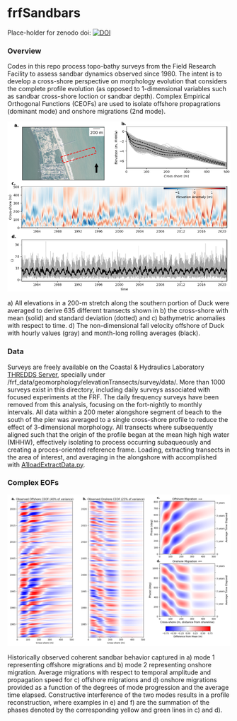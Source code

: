 # frfSandbars

Place-holder for zenodo doi: 
[![DOI](https://zenodo.org/badge/381731651.svg)](https://zenodo.org/badge/latestdoi/381731651)

### Overview

Codes in this repo process topo-bathy surveys from the Field Research Facility to assess sandbar dynamics observed since 1980.
The intent is to develop a cross-shore perspective on morphology evolution that considers the complete profile evolution (as opposed to 1-dimensional variables such as sandbar cross-shore loction or sandbar depth).
Complex Empirical Orthogonal Functions (CEOFs) are used to isolate offshore propagrations (dominant mode) and onshore migrations (2nd mode).

![image](https://github.com/anderdyl/frfSandbars/blob/master/figure1.png)

a) All elevations in a 200-m stretch along the southern portion of Duck were averaged to derive 635 different transects shown in b) the cross-shore with mean (solid) and standard deviation (dotted) and c) bathymetric anomalies with respect to time. d) The non-dimensional fall velocity offshore of Duck with hourly values (gray) and month-long rolling averages (black).

### Data

Surveys are freely available on the Coastal & Hydraulics Laboratory [THREDDS Server](https://chldata.erdc.dren.mil/), specially under /frf_data/geomorphology/elevationTransects/survey/data/. 
More than 1000 surveys exist in this directory, including daily surveys associated with focused experiments at the FRF. The daily frequency surveys have been removed from this analysis, focusing on the fort-nightly to monthly intervals.
All data within a 200 meter alongshore segment of beach to the south of the pier was averaged to a single cross-shore profile to reduce the effect of 3-dimensional morphology.
All transects where subsequently aligned such that the origin of the profile began at the mean high high water (MHHW), effectively isolating to process occurring subaqueously and creating a proces-oriented reference frame.
Loading, extracting transects in the area of interest, and averaging in the alongshore with accomplished with [A1loadExtractData.py](./A1loadExtractData.py).

### Complex EOFs

![image](https://github.com/anderdyl/frfSandbars/blob/master/figure2.png)

Historically observed coherent sandbar behavior captured in a) mode 1 representing offshore migrations and b) mode 2 representing onshore migration. Average migrations with respect to temporal amplitude and propagation speed for c) offshore migrations and d) onshore migrations provided as a function of the degrees of mode progression and the average time elapsed.
Constructive interference of the two modes results in a profile reconstruction, where examples in e) and f) are the summation of the phases denoted by the corresponding yellow and green lines in c) and d).

